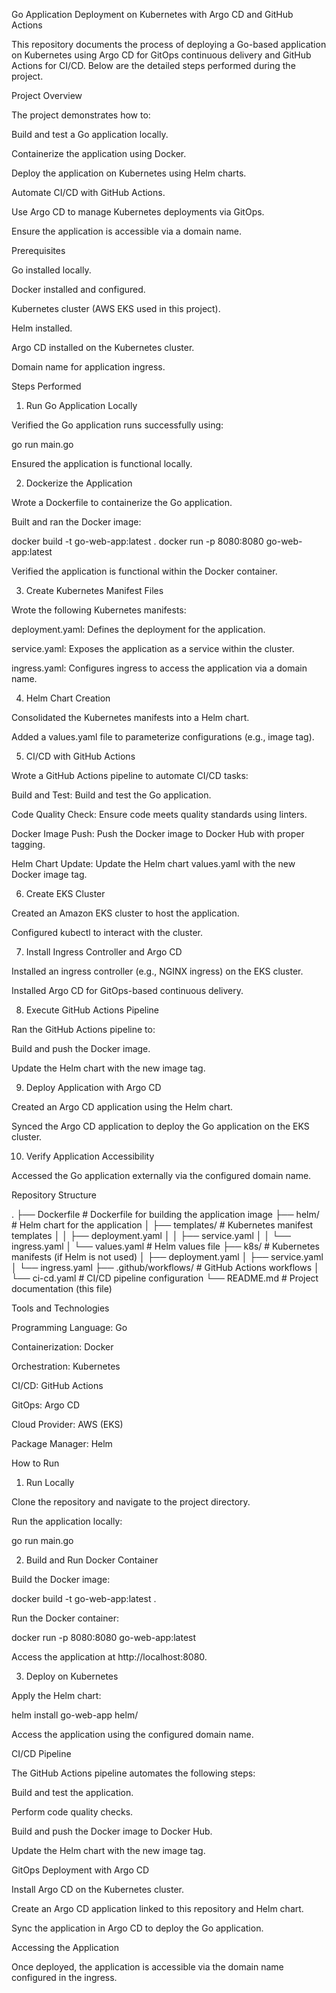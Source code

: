 Go Application Deployment on Kubernetes with Argo CD and GitHub Actions

This repository documents the process of deploying a Go-based application on Kubernetes using Argo CD for GitOps continuous delivery and GitHub Actions for CI/CD. Below are the detailed steps performed during the project.

Project Overview

The project demonstrates how to:

Build and test a Go application locally.

Containerize the application using Docker.

Deploy the application on Kubernetes using Helm charts.

Automate CI/CD with GitHub Actions.

Use Argo CD to manage Kubernetes deployments via GitOps.

Ensure the application is accessible via a domain name.

Prerequisites

Go installed locally.

Docker installed and configured.

Kubernetes cluster (AWS EKS used in this project).

Helm installed.

Argo CD installed on the Kubernetes cluster.

Domain name for application ingress.

Steps Performed

1. Run Go Application Locally

Verified the Go application runs successfully using:

go run main.go

Ensured the application is functional locally.

2. Dockerize the Application

Wrote a Dockerfile to containerize the Go application.

Built and ran the Docker image:

docker build -t go-web-app:latest .
docker run -p 8080:8080 go-web-app:latest

Verified the application is functional within the Docker container.

3. Create Kubernetes Manifest Files

Wrote the following Kubernetes manifests:

deployment.yaml: Defines the deployment for the application.

service.yaml: Exposes the application as a service within the cluster.

ingress.yaml: Configures ingress to access the application via a domain name.

4. Helm Chart Creation

Consolidated the Kubernetes manifests into a Helm chart.

Added a values.yaml file to parameterize configurations (e.g., image tag).

5. CI/CD with GitHub Actions

Wrote a GitHub Actions pipeline to automate CI/CD tasks:

Build and Test: Build and test the Go application.

Code Quality Check: Ensure code meets quality standards using linters.

Docker Image Push: Push the Docker image to Docker Hub with proper tagging.

Helm Chart Update: Update the Helm chart values.yaml with the new Docker image tag.

6. Create EKS Cluster

Created an Amazon EKS cluster to host the application.

Configured kubectl to interact with the cluster.

7. Install Ingress Controller and Argo CD

Installed an ingress controller (e.g., NGINX ingress) on the EKS cluster.

Installed Argo CD for GitOps-based continuous delivery.

8. Execute GitHub Actions Pipeline

Ran the GitHub Actions pipeline to:

Build and push the Docker image.

Update the Helm chart with the new image tag.

9. Deploy Application with Argo CD

Created an Argo CD application using the Helm chart.

Synced the Argo CD application to deploy the Go application on the EKS cluster.

10. Verify Application Accessibility

Accessed the Go application externally via the configured domain name.

Repository Structure

.
├── Dockerfile               # Dockerfile for building the application image
├── helm/                    # Helm chart for the application
│   ├── templates/           # Kubernetes manifest templates
│   │   ├── deployment.yaml
│   │   ├── service.yaml
│   │   └── ingress.yaml
│   └── values.yaml          # Helm values file
├── k8s/                     # Kubernetes manifests (if Helm is not used)
│   ├── deployment.yaml
│   ├── service.yaml
│   └── ingress.yaml
├── .github/workflows/       # GitHub Actions workflows
│   └── ci-cd.yaml           # CI/CD pipeline configuration
└── README.md                # Project documentation (this file)

Tools and Technologies

Programming Language: Go

Containerization: Docker

Orchestration: Kubernetes

CI/CD: GitHub Actions

GitOps: Argo CD

Cloud Provider: AWS (EKS)

Package Manager: Helm

How to Run

1. Run Locally

Clone the repository and navigate to the project directory.

Run the application locally:

go run main.go

2. Build and Run Docker Container

Build the Docker image:

docker build -t go-web-app:latest .

Run the Docker container:

docker run -p 8080:8080 go-web-app:latest

Access the application at http://localhost:8080.

3. Deploy on Kubernetes

Apply the Helm chart:

helm install go-web-app helm/

Access the application using the configured domain name.

CI/CD Pipeline

The GitHub Actions pipeline automates the following steps:

Build and test the application.

Perform code quality checks.

Build and push the Docker image to Docker Hub.

Update the Helm chart with the new image tag.

GitOps Deployment with Argo CD

Install Argo CD on the Kubernetes cluster.

Create an Argo CD application linked to this repository and Helm chart.

Sync the application in Argo CD to deploy the Go application.

Accessing the Application

Once deployed, the application is accessible via the domain name configured in the ingress.
